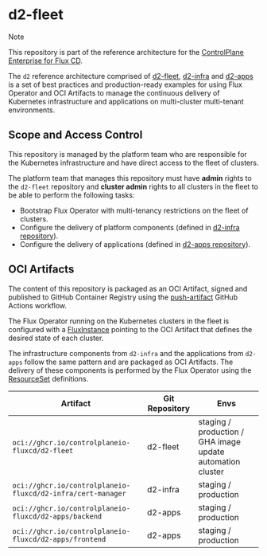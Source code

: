 # d2-fleet

> [!NOTE]
> This repository is part of the reference architecture for the
> [ControlPlane Enterprise for Flux CD](https://fluxcd.control-plane.io/).
>
> The `d2` reference architecture comprised of
> [d2-fleet](https://github.com/controlplaneio-fluxcd/d2-fleet),
> [d2-infra](https://github.com/controlplaneio-fluxcd/d2-infra) and
> [d2-apps](https://github.com/controlplaneio-fluxcd/d2-apps)
> is a set of best practices and production-ready examples for using Flux Operator
> and OCI Artifacts to manage the continuous delivery of Kubernetes infrastructure and
> applications on multi-cluster multi-tenant environments.

## Scope and Access Control

This repository is managed by the platform team who are responsible for
the Kubernetes infrastructure and have direct access to the fleet of clusters.

The platform team that manages this repository must have **admin** rights to the `d2-fleet` repository
and **cluster admin** rights to all clusters in the fleet to be able to perform the following tasks:

- Bootstrap Flux Operator with multi-tenancy restrictions on the fleet of clusters.
- Configure the delivery of platform components (defined in [d2-infra repository](https://github.com/controlplaneio-fluxcd/d2-infra)).
- Configure the delivery of applications (defined in [d2-apps repository](https://github.com/controlplaneio-fluxcd/d2-apps)).

## OCI Artifacts

The content of this repository is packaged as an OCI Artifact, signed and published to GitHub Container Registry
using the [push-artifact](https://github.com/controlplaneio-fluxcd/d2-fleet/blob/main/.github/workflows/push-artifact.yaml)
GitHub Actions workflow.

The Flux Operator running on the Kubernetes clusters in the fleet is configured with a
[FluxInstance](https://github.com/controlplaneio-fluxcd/d2-fleet/blob/main/clusters/staging/flux-system/flux-instance.yaml)
pointing to the OCI Artifact that defines the desired state of each cluster.

The infrastructure components from `d2-infra` and the applications from `d2-apps` follow the same pattern
and are packaged as OCI Artifacts. The delivery of these components is performed by the Flux Operator
using the [ResourceSet](https://github.com/controlplaneio-fluxcd/d2-fleet/tree/main/tenants) definitions.


| Artifact                                                    | Git Repository | Envs                                                       |
|-------------------------------------------------------------|----------------|------------------------------------------------------------|
| `oci://ghcr.io/controlplaneio-fluxcd/d2-fleet`              | d2-fleet       | staging / production / GHA image update automation cluster |
| `oci://ghcr.io/controlplaneio-fluxcd/d2-infra/cert-manager` | d2-infra       | staging / production                                       |
| `oci://ghcr.io/controlplaneio-fluxcd/d2-apps/backend`       | d2-apps        | staging / production                                       |
| `oci://ghcr.io/controlplaneio-fluxcd/d2-apps/frontend`      | d2-apps        | staging / production                                       |
